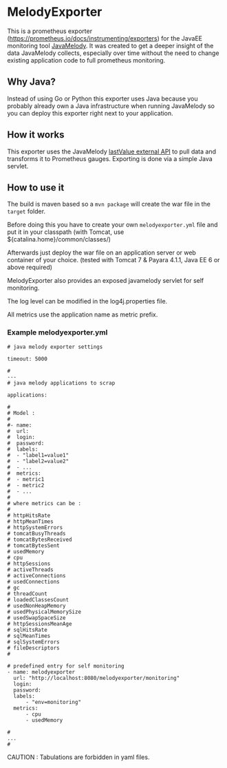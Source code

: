 # MelodyExporter

This is a prometheus exporter (<https://prometheus.io/docs/instrumenting/exporters>) for the JavaEE monitoring tool [JavaMelody](https://github.com/javamelody/javamelody/wiki). It was created to get a deeper insight of the data JavaMelody collects, especially over time without the need to change existing application code to full prometheus monitoring.

## Why Java?

Instead of using Go or Python this exporter uses Java because you probably already own a Java infrastructure when running JavaMelody so you can deploy this exporter right next to your application.

## How it works

This exporter uses the JavaMelody [lastValue external API](https://github.com/javamelody/javamelody/wiki/ExternalAPI#png-and-lastvalue) to pull data and transforms it to Prometheus gauges. Exporting is done via a simple Java servlet.

## How to use it
The build is maven based so a `mvn package` will create the war file in the `target` folder.

Before doing this you have to create your own `melodyexporter.yml` file and put it in your classpath (with Tomcat, use ${catalina.home}/common/classes/)

Afterwards just deploy the war file on an application server or web container of your choice. (tested with Tomcat 7 & Payara 4.1.1, Java EE 6 or above required)

MelodyExporter also provides an exposed javamelody servlet for self monitoring.

The log level can be modified in the log4j.properties file.

All metrics use the application name as metric prefix.

### Example melodyexporter.yml

	# java melody exporter settings

	timeout: 5000

	#
	---
	# java melody applications to scrap
	
	applications:
	
	#
	# Model :
	#
	#- name:
	#  url:
	#  login:
	#  password:
	#  labels:
	#  - "label1=value1"
	#  - "label2=value2"
	#  - ...
	#  metrics:
	#  - metric1
	#  - metric2
	#  - ...
	#
	# where metrics can be :
	#
	# httpHitsRate
	# httpMeanTimes
	# httpSystemErrors
	# tomcatBusyThreads
	# tomcatBytesReceived
	# tomcatBytesSent
	# usedMemory
	# cpu
	# httpSessions
	# activeThreads
	# activeConnections
	# usedConnections
	# gc
	# threadCount
	# loadedClassesCount
	# usedNonHeapMemory
	# usedPhysicalMemorySize
	# usedSwapSpaceSize
	# httpSessionsMeanAge
	# sqlHitsRate
	# sqlMeanTimes
	# sqlSystemErrors
	# fileDescriptors
	#   
	
	# predefined entry for self monitoring
	- name: melodyexporter
  	  url: "http://localhost:8080/melodyexporter/monitoring"
  	  login:
  	  password:
  	  labels:
    	  - "env=monitoring"
  	  metrics:
    	  - cpu
    	  - usedMemory
	
	# 
	...
	# 

CAUTION : Tabulations are forbidden in yaml files.
